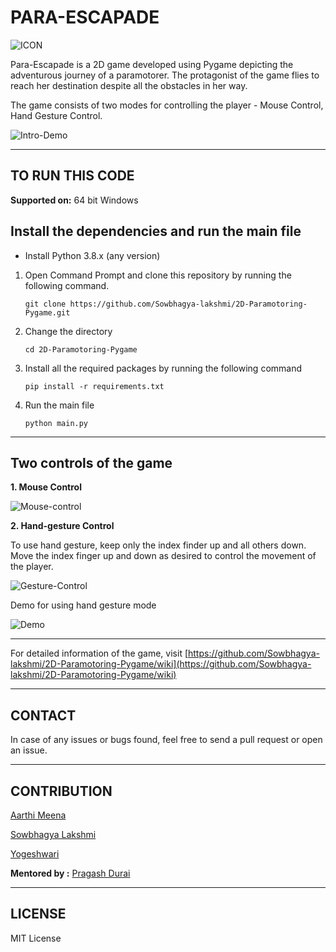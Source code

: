 # PARA-ESCAPADE 

![ICON](https://github.com/Sowbhagya-lakshmi/2D-Paramotoring-Pygame/blob/main/Images_wiki/ICON.png)

Para-Escapade is a 2D game developed using Pygame depicting the adventurous journey of a paramotorer. The protagonist of the game flies to reach her destination despite all the obstacles in her way.

The game consists of two modes for controlling the player - Mouse Control, Hand Gesture Control.

   ![Intro-Demo](https://github.com/Sowbhagya-lakshmi/2D-Paramotoring-Pygame/blob/main/Images_wiki/intro.gif)
***

## **TO RUN THIS CODE**

**Supported on:**  64 bit Windows

## Install the dependencies and run the main file

* Install Python 3.8.x (any version)

1. Open Command Prompt and clone this repository by running the following command.
      
       git clone https://github.com/Sowbhagya-lakshmi/2D-Paramotoring-Pygame.git

2. Change the directory
      
       cd 2D-Paramotoring-Pygame

3. Install all the required packages by running the following command 
       
       pip install -r requirements.txt
       
4. Run the main file

       python main.py 

***
## Two controls of the game

**1. Mouse Control**

![Mouse-control](https://github.com/Sowbhagya-lakshmi/2D-Paramotoring-Pygame/blob/main/Images_wiki/mouse_control.gif)

**2. Hand-gesture Control**

To use hand gesture, keep only the index finder up and all others down. Move the index finger up and down as desired to control the movement of the player.  

![Gesture-Control](https://github.com/Sowbhagya-lakshmi/2D-Paramotoring-Pygame/blob/main/Images_wiki/gesture_control.gif)

Demo for using hand gesture mode

![Demo](https://github.com/Sowbhagya-lakshmi/2D-Paramotoring-Pygame/blob/main/Images_wiki/hand-gesture-demo.gif)

***

For detailed information of the game, visit [https://github.com/Sowbhagya-lakshmi/2D-Paramotoring-Pygame/wiki](https://github.com/Sowbhagya-lakshmi/2D-Paramotoring-Pygame/wiki)

***

## CONTACT

In case of any issues or bugs found, feel free to send a pull request or open an issue.

***
## CONTRIBUTION

[Aarthi Meena](https://github.com/Aarthi160802)

[Sowbhagya Lakshmi](https://github.com/Sowbhagya-lakshmi)

[Yogeshwari](https://github.com/yogeshwari-vs)

**Mentored by :** [Pragash Durai](https://github.com/Dcruise546)


***

## LICENSE

MIT License


